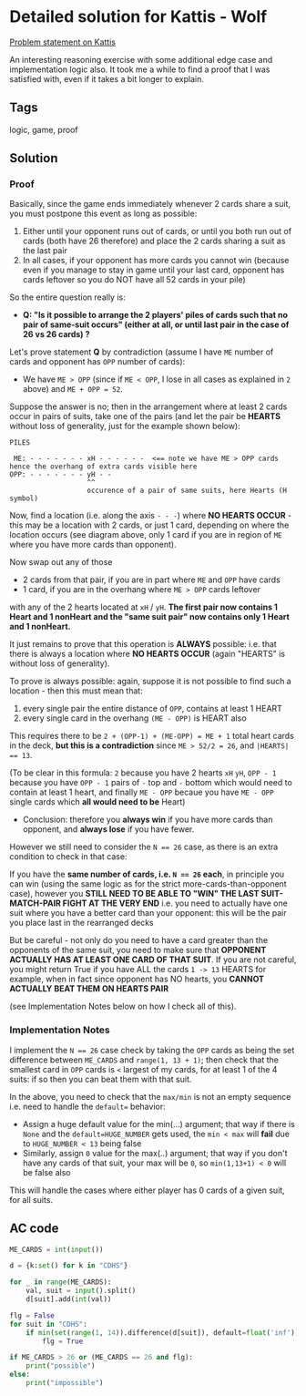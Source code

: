 # Detailed solution for Kattis - Wolf

[Problem statement on Kattis](https://open.kattis.com/problems/wolf)

An interesting reasoning exercise with some additional edge case and implementation logic also. It took me a while to find a proof that I was satisfied with, even if it takes a bit longer to explain.

## Tags

logic, game, proof

## Solution

### Proof

Basically, since the game ends immediately whenever 2 cards share a suit, you must postpone this event as long as possible:

1. Either until your opponent runs out of cards, or until you both run out of cards (both have 26 therefore) and place the 2 cards sharing a suit as the last pair
2. In all cases, if your opponent has more cards you cannot win (because even if you manage to stay in game until your last card, opponent has cards leftover so you do NOT have all 52 cards in your pile)

So the entire question really is:

- **Q: "Is it possible to arrange the 2 players' piles of cards such that no pair of same-suit occurs" (either at all, or until last pair in the case of 26 vs 26 cards) ?**

Let's prove statement **Q** by contradiction (assume I have `ME` number of cards and opponent has `OPP` number of cards):

- We have `ME > OPP` (since if `ME < OPP`, I lose in all cases as explained in `2` above) and `ME + OPP = 52`.

Suppose the answer is no; then in the arrangement where at least 2 cards occur in pairs of suits, take one of the pairs (and let the pair be **HEARTS** without loss of generality, just for the example shown below):

```
PILES

 ME: - - - - - - - xH - - - - - -  <== note we have ME > OPP cards hence the overhang of extra cards visible here
OPP: - - - - - - - yH - -  
                   ^^
                   occurence of a pair of same suits, here Hearts (H symbol)
```

Now, find a location (i.e. along the axis `- - -`) where **NO HEARTS OCCUR** - this may be a location with 2 cards, or just 1 card, depending on where the location occurs (see diagram above, only 1 card if you are in region of `ME` where you have more cards than opponent).

Now swap out any of those

- 2 cards from that pair, if you are in part where `ME` and `OPP` have cards 
- 1 card, if you are in the overhang where `ME > OPP` cards leftover

with any of the 2 hearts located at `xH` / `yH`. **The first pair now contains 1 Heart and 1 nonHeart and the "same suit pair" now contains only 1 Heart and 1 nonHeart.**

It just remains to prove that this operation is **ALWAYS** possible: i.e. that there is always a location where **NO HEARTS OCCUR** (again "HEARTS" is without loss of generality).

To prove is always possible: again, suppose it is not possible to find such a location - then this must mean that:

1. every single pair the entire distance of `OPP`, contains at least 1 HEART
2. every single card in the overhang `(ME - OPP)` is HEART also

This requires there to be `2 + (OPP-1) + (ME-OPP) = ME + 1`  total heart cards in the deck, **but this is a contradiction** since `ME > 52/2 = 26`, and `|HEARTS| == 13`.
 
(To be clear in this formula: `2` because you have 2 hearts `xH` `yH`, `OPP - 1` because you have `OPP - 1` pairs of `-` top and `-` bottom which would need to contain at least 1 heart, and finally `ME - OPP` becaue you have `ME - OPP` single cards which **all would need to be** Heart)

- Conclusion: therefore you **always win** if you have more cards than opponent, and **always lose** if you have fewer.

However we still need to consider the `N == 26` case, as there is an extra condition to check in that case:

If you have the **same number of cards, i.e. `N == 26` each**, in principle you can win (using the same logic as for the strict more-cards-than-opponent case), however you **STILL NEED TO BE ABLE TO "WIN" THE LAST SUIT-MATCH-PAIR FIGHT AT THE VERY END** i.e. you need to actually have one suit where you have a better card than your opponent: this will be the pair you place last in the rearranged decks

But be careful - not only do you need to have a card greater than the opponents of the same suit, you need to make sure that **OPPONENT ACTUALLY HAS AT LEAST ONE CARD OF THAT SUIT**. If you are not careful, you might return True if you have ALL the cards `1 -> 13` HEARTS for example, when in fact since opponent has NO hearts, you **CANNOT ACTUALLY BEAT THEM ON HEARTS PAIR**

(see Implementation Notes below on how I check all of this).


### Implementation Notes

I implement the `N == 26` case check by taking the `OPP` cards as being the set difference between `ME_CARDS` and `range(1, 13 + 1)`; then check that the smallest card in `OPP` cards is `<` largest of my cards, for at least 1 of the 4 suits: if so then you can beat them with that suit.

In the above, you need to check that the `max/min` is not an empty sequence i.e. need to handle the `default=` behavior:

- Assign a huge default value for the min(...) argument; that way if there is `None` and the `default=HUGE_NUMBER` gets used, the `min < max` will **fail** due to `HUGE_NUMBER < 13` being false
- Similarly, assign `0` value for the max(..) argument; that way if you don't have any cards of that suit, your max will be `0`, so `min(1,13+1) < 0` will be false also

This will handle the cases where either player has 0 cards of a given suit, for all suits.


## AC code

```python
ME_CARDS = int(input())

d = {k:set() for k in "CDHS"}

for _ in range(ME_CARDS):
    val, suit = input().split()
    d[suit].add(int(val))

flg = False
for suit in "CDHS":
    if min(set(range(1, 14)).difference(d[suit]), default=float('inf')) < max(d[suit], default=0):
        flg = True

if ME_CARDS > 26 or (ME_CARDS == 26 and flg):
    print("possible")
else:
    print("impossible")
```